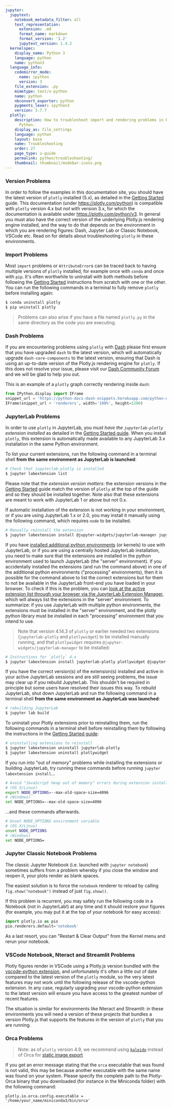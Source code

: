 ```yaml
---
jupyter:
  jupytext:
    notebook_metadata_filter: all
    text_representation:
      extension: .md
      format_name: markdown
      format_version: '1.2'
      jupytext_version: 1.4.2
  kernelspec:
    display_name: Python 3
    language: python
    name: python3
  language_info:
    codemirror_mode:
      name: ipython
      version: 3
    file_extension: .py
    mimetype: text/x-python
    name: python
    nbconvert_exporter: python
    pygments_lexer: ipython3
    version: 3.7.7
  plotly:
    description: How to troubleshoot import and rendering problems in Plotly with
      Python.
    display_as: file_settings
    language: python
    layout: base
    name: Troubleshooting
    order: 27
    page_type: u-guide
    permalink: python/troubleshooting/
    thumbnail: thumbnail/modebar-icons.png
---
```


<!-- #region -->
### Version Problems

In order to follow the examples in this documentation site, you should have the latest version of `plotly` installed (5.x), as detailed in the [Getting Started](/python/getting-started) guide. This documentation (under https://plotly.com/python) is compatible with `plotly` version 4.x but *not* with version 3.x, for which the documentation is available under https://plotly.com/python/v3. In general you must also have the correct version of the underlying Plotly.js rendering engine installed, and the way to do that depends on the environment in which you are rendering figures: Dash, Jupyter Lab or Classic Notebook, VSCode etc. Read on for details about troubleshooting `plotly` in these environments.

### Import Problems

Most `import` problems or `AttributeError`s can be traced back to having multiple versions of `plotly` installed, for example once with `conda` and once with `pip`. It's often worthwhile to uninstall with both methods before following the [Getting Started](/python/getting-started) instructions from scratch with one or the other. You can run the following commands in a terminal to fully remove `plotly` before installing again:

```bash
$ conda uninstall plotly
$ pip uninstall plotly
```

> Problems can also arise if you have a file named `plotly.py` in the same directory as the code you are executing.

### Dash Problems

If you are encountering problems using `plotly` with [Dash](https://dash.plotly.com/) please first ensure that you have upgraded `dash` to the latest version, which will automatically upgrade `dash-core-components` to the latest version, ensuring that Dash is using an up-to-date version of the Plotly.js rendering engine for `plotly`. If this does not resolve your issue, please visit our [Dash Community Forum](https://community.plotly.com/) and we will be glad to help you out.

This is an example of a `plotly` graph correctly rendering inside `dash`:
<!-- #endregion -->

```python hide_code=true
from IPython.display import IFrame
snippet_url = 'https://python-docs-dash-snippets.herokuapp.com/python-docs-dash-snippets/'
IFrame(snippet_url + 'renderers', width='100%', height=1200)
```

<!-- #region -->
### JupyterLab Problems

In order to use `plotly` in JupyterLab, you *must have the `jupyterlab-plotly` extension installed* as detailed in the [Getting Started guide](/python/getting-started). When you install `plotly`, this extension is automatically made available to any JupyterLab 3.x installation in the same Python environment. 

To list your current extensions, run the following command in a terminal shell **from the same environment as JupyterLab is launched**:

```bash
# Check that jupyterlab-plotly is installed
$ jupyter labextension list
```

Please note that the *extension version matters*: the extension versions in the [Getting Started](/python/getting-started) guide match the version of `plotly` at the top of the guide and so they should be installed together. Note also that these extensions are meant to work with JupyterLab 1 or above but not 0.x.

If automatic installation of the extension is not working in your environment, or if you are using JupyterLab 1.x or 2.0, you may install it manually using the following command, which requires `node` to be installed.

```bash
# Manually reinstall the extension
$ jupyter labextension install @jupyter-widgets/jupyterlab-manager jupyterlab-plotly
```

If you have [installed additional python environments](https://ipython.readthedocs.io/en/stable/install/kernel_install.html) (or kernels) to use with JupyterLab, or if you are using a centrally hosted JupyterLab installation, you need to make sure that the extensions are installed in the python environment used to launch JupyterLab (the "server" environment). If you accidentally installed the extensions (and run the command above) in one of the additional python environments ("processing" environments), then it is possible for the command above to list the correct extensions but for them to not be available in the JupyterLab front-end you have loaded in your browser. To check if this is the problem, you can [look at the active extension list through your browser via the JupyterLab Extension Manager](https://jupyterlab.readthedocs.io/en/stable/user/extensions.html#using-the-extension-manager), which will always list the extensions in the "server" environment. To summarize: if you use JupyterLab with multiple python environments, the extensions must be installed in the "server" environment, and the plotly python library must be installed in each "processing" environment that you intend to use.

> Note that version 4.14.3 of `plotly` or earlier needed two extensions (`jupyterlab-plotly` and `plotlywidget`) to be installed manually running, and that `plotlywidget` requires `@jupyter-widgets/jupyterlab-manager` to be installed:

```bash
# Instructions for `plotly` 4.x
$ jupyter labextension install jupyterlab-plotly plotlywidget @jupyter-widgets/jupyterlab-manager 
```

If you have the correct version(s) of the extension(s) installed and active in your active JupyterLab sessions and are still seeing problems, the issue may clear up if you rebuild JupyterLab. This shouldn't be required in principle but some users have resolved their issues this way. To rebuild JupyterLab, shut down JupyterLab and run the following command in a terminal shell **from the same environment as JupyterLab was launched**:

```bash
# rebuilding JupyterLab
$ jupyter lab build
```

To uninstall your Plotly extensions prior to reinstalling them, run the following commands in a terminal shell before reinstalling them by following the instructions in the [Getting Started guide](/python/getting-started):

```bash
# uninstalling extensions to reinstall
$ jupyter labextension uninstall jupyterlab-plotly
$ jupyter labextension uninstall plotlywidget
```

If you run into "out of memory" problems while installing the extensions or building JupyterLab, try running these commands before running `jupyter labextension install`...

```bash
# Avoid "JavaScript heap out of memory" errors during extension installation
# (OS X/Linux)
export NODE_OPTIONS=--max-old-space-size=4096
# (Windows)
set NODE_OPTIONS=--max-old-space-size=4096
```

...and these commands afterwards.

```bash
# Unset NODE_OPTIONS environment variable
# (OS X/Linux)
unset NODE_OPTIONS
# (Windows)
set NODE_OPTIONS=
```

### Jupyter Classic Notebook Problems

The classic Jupyter Notebook (i.e. launched with `jupyter notebook`) sometimes suffers from a problem whereby if you close the window and reopen it, your plots render as blank spaces.

The easiest solution is to force the `notebook` renderer to reload by calling `fig.show("notebook")` instead of just `fig.show()`.

If this problem is recurrent, you may safely run the following code in a Notebook (not in JupyterLab!) at any time and it should restore your figures (for example, you may put it at the top of your notebook for easy access):

```python
import plotly.io as pio
pio.renderers.default='notebook'
```

As a last resort, you can "Restart & Clear Output" from the Kernel menu and rerun your notebook.

<!-- #endregion -->

### VSCode Notebook, Nteract and Streamlit Problems

Plotly figures render in VSCode using a Plotly.js version bundled with the [vscode-python extension](https://code.visualstudio.com/docs/languages/python), and unfortunately it's often a little out of date compared to the latest version of the `plotly` module, so the very latest features may not work until the following release of the vscode-python extension. In any case, regularly upgrading your vscode-python extension to the latest version will ensure you have access to the greatest number of recent features.

The situation is similar for environments like Nteract and Streamlit: in these environments you will need a version of these projects that bundles a version Plotly.js that supports the features in the version of `plotly` that you are running.

### Orca Problems

> Note: as of `plotly` version 4.9, we recommend using [`kaleido`](https://github.com/plotly/Kaleido)
> instead of Orca for [static image export](/python/static-image-export/)

If you get an error message stating that the `orca` executable that was found is not valid, this may be because another executable with the same name was found on your system. Please specify the complete path to the Plotly-Orca binary that you downloaded (for instance in the Miniconda folder) with the following command:

`plotly.io.orca.config.executable = '/home/your_name/miniconda3/bin/orca'`
